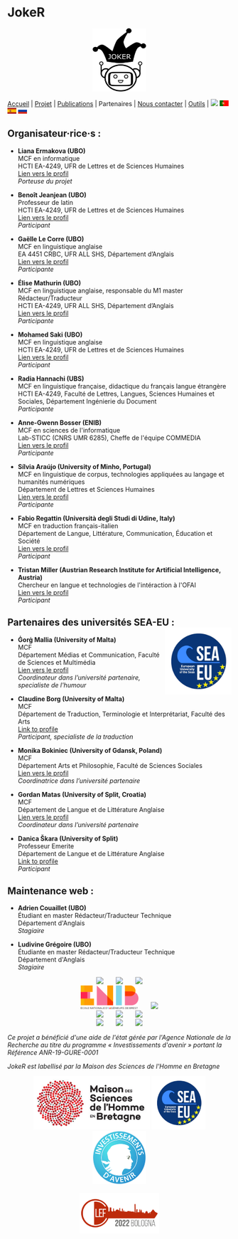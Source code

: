# JokeR
<p align="center">
  <img src="../img/Joker.png" width="120" height="142">
</p>

[Accueil](index) | [Projet](projet) | [Publications](publications) | Partenaires | [Nous contacter](contact) | [Outils](outils) | [<img src="../img/drapeau EN.png" width="20">](https://gavinthomas.github.io/joker-ru/EN/index) [<img src="../img/drapeau PT.png" width="20">](https://gavinthomas.github.io/joker-ru/PT/index)  [<img src="../img/drapeau ES.png" width="20">](https://gavinthomas.github.io/joker-ru/ES/index)  [<img src="../img/drapeau RU.png" width="20">](https://gavinthomas.github.io/joker-ru/RU/index) 
<br>

## Organisateur·rice·s :
* **Liana Ermakova (UBO)**
<br>MCF en informatique
<br>HCTI EA-4249, UFR de Lettres et de Sciences Humaines
<br>[Lien vers le profil](https://www.univ-brest.fr/hcti/menu/Membres/Enseignants-chercheurs/Ermakova--Liana)
<br>*Porteuse du projet*

* **Benoît Jeanjean (UBO)**
<br>Professeur de latin
<br>HCTI EA-4249, UFR de Lettres et de Sciences Humaines
<br>[Lien vers le profil](https://www.univ-brest.fr/hcti/menu/Membres/Enseignants-chercheurs/Jeanjean__Benoit)
<br>*Participant*

* **Gaëlle Le Corre (UBO)**
<br>MCF en linguistique anglaise
<br>EA 4451 CRBC, UFR ALL SHS, Département d’Anglais
<br>[Lien vers le profil](https://www.univ-brest.fr/crbc/menu/Membres+du+laboratoire/Enseignants-chercheurs/Ga-lle-Le-Corre)
<br>*Participante*

* **Élise Mathurin (UBO)**
<br>MCF en linguistique anglaise, responsable du M1 master Rédacteur/Traducteur
<br>HCTI EA-4249, UFR ALL SHS, Département d’Anglais
<br>[Lien vers le profil](https://www.univ-brest.fr/hcti/menu/Membres/Enseignants-chercheurs/Mathurin--Elise)
<br>*Participante*

* **Mohamed Saki (UBO)**
<br>MCF en linguistique anglaise
<br>HCTI EA-4249, UFR de Lettres et de Sciences Humaines
<br>[Lien vers le profil](https://www.univ-brest.fr/hcti/menu/Membres/Enseignants-chercheurs/Saki--Mohamed)
<br>*Participant*

* **Radia Hannachi (UBS)**
<br>MCF en linguistique française, didactique du français langue étrangère
<br>HCTI EA-4249, Faculté de Lettres, Langues, Sciences Humaines et Sociales, Département Ingénierie du Document
<br>*Participante*

* **Anne-Gwenn Bosser (ENIB)**
<br>MCF en sciences de l'informatique
<br>Lab-STICC (CNRS UMR 6285), Cheffe de l'équipe COMMEDIA
<br>[Lien vers le profil](https://labsticc.fr/en/directory/bosser-anne-gwenn)
<br>*Participante*

* **Sílvia Araújo (University of Minho, Portugal)**
<br>MCF en linguistique de corpus, technologies appliquées au langage et humanités numériques
<br>Département de Lettres et Sciences Humaines
<br>[Lien vers le profil](http://cehum.ilch.uminho.pt/researchers/25)
<br>*Participante*

* **Fabio Regattin (Università degli Studi di Udine, Italy)**
<br>MCF en traduction français-italien
<br>Département de Langue, Littérature, Communication, Éducation et Société
<br>[Lien vers le profil](https://people.uniud.it/page/fabio.regattin)
<br>*Participant*

* **Tristan Miller (Austrian Research Institute for Artificial Intelligence, Austria)**
<br>Chercheur en langue et technologies de l'intéraction à l'OFAI
<br>[Lien vers le profil](https://logological.org/)
<br>*Participant*

## Partenaires des universités SEA-EU : <img align="right" width="150" height="150" src="../img/SEA-EU.png">
* **Ġorġ Mallia (University of Malta)**
<br>MCF
<br>Département Médias et Communication, Faculté de Sciences et Multimédia
<br>[Lien vers le profil](https://www.um.edu.mt/profile/gorgmallia)
<br>*Coordinateur dans l’université partenaire, specialiste de l'humour*

* **Claudine Borg (University of Malta)**
<br>MCF
<br>Département de Traduction, Terminologie et Interprétariat, Faculté des Arts
<br>[Link to profile](https://www.um.edu.mt/profile/claudineborg)
<br>*Participant, specialiste de la traduction*

* **Monika Bokiniec (University of Gdansk, Poland)**
<br>MCF
<br>Département Arts et Philosophie, Faculté de Sciences Sociales
<br>[Lien vers le profil](https://ug.edu.pl/pracownik/413/monika_bokiniec)
<br>*Coordinatrice dans l’université partenaire*

* **Gordan Matas (University of Split, Croatia)**
<br>MCF
<br>Département de Langue et de Littérature Anglaise
<br>[Lien vers le profil](https://www.ffst.unist.hr/gordan.matas)
<br>*Coordinateur dans l’université partenaire*

* **Danica Škara (University of Split)**
<br>Professeur Emerite
<br>Département de Langue et de Littérature Anglaise
<br>[Link to profile](https://www.researchgate.net/profile/Danica-Skara)
<br>*Participant*

## Maintenance web :
* **Adrien Couaillet (UBO)**
<br>Étudiant en master Rédacteur/Traducteur Technique
<br>Département d'Anglais
<br>*Stagiaire*

* **Ludivine Grégoire (UBO)**
<br>Étudiante en master Rédacteur/Traducteur Technique
<br>Département d'Anglais
<br>*Stagiaire*

<p align="center">
<img src="../img/UBO.png" width="150">  <img src="../img/UBS.png" width="150">  <img src="../img/CRBC.png" width="150">
<br><img src="../img/ENIB.png" width="130">  <img src="../img/Cehum.png" width="180">
<br><img src="../img/Università - Malta.png" width="200">  <img src="../img/University of Split.png" width="100">  <img src="../img/Università - UDINE.png" width="230">
<br><img src="../img/University of Gdansk.png" width="120">  <img src="../img/HCTI.png" width="80">  <img src="../img/OFAI.png" width="90">
</p>

<p>
<em>Ce projet a bénéficié d'une aide de l'état gérée par l'Agence Nationale de la Recherche au titre du programme « Investissements d'avenir » portant la Référence ANR-19-GURE-0001</em>
</p>
<p>
<em>JokeR est labellisé par la Maison des Sciences de l'Homme en Bretagne</em>
</p>
<div align="center">
  <a href="https://www.mshb.fr"><img src="../img/MSHB.jpg" height="120"></a>
  <a href="https://sea-eu.org/?lang=fr"><img src="../img/SEA-EU.png" height="120"></a>
  <a href="https://www.gouvernement.fr/le-programme-d-investissements-d-avenir"><img src="../img/Investissement avenir.jpeg" height="120"></a>
</div>
<br />
<div align="center">
  <a href="https://clef2022.clef-initiative.eu/index.php"><img src="../img/CLEF2022.png" height="90"></a> 
</div>
